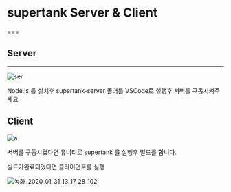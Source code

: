 # supertank  Server & Client

=== 

## Server 
---  

![ser](https://user-images.githubusercontent.com/54298426/73511578-66f68000-4429-11ea-9b73-62b76ec65bf9.PNG)

Node.js  를 설치후
supertank-server 폴더를 VSCode로 실행후 서버를 구동시켜주세요


## Client 

![a](https://user-images.githubusercontent.com/54298426/73512052-7bd41300-442b-11ea-84f5-12c569aa6f45.PNG)

서버를 구동시켰다면 유니티로 supertank 를 실행후 빌드를 합니다.

빌드가완료되었다면 클라이언트를 실행 

![녹화_2020_01_31_13_17_28_102](https://user-images.githubusercontent.com/54298426/73512229-29dfbd00-442c-11ea-8989-2a03040ce69d.gif)